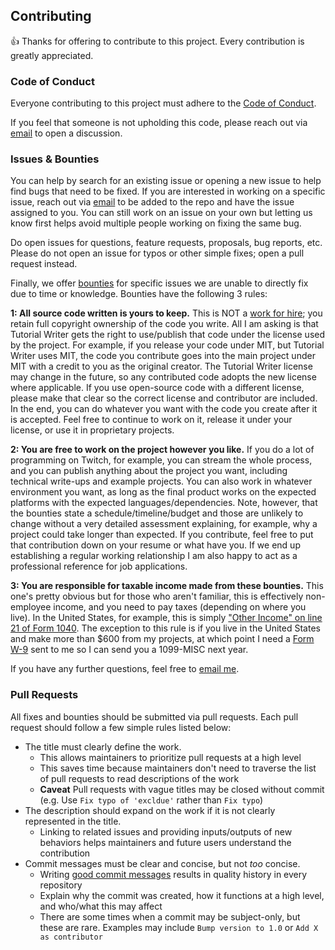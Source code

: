 ## Contributing

:+1: Thanks for offering to contribute to this project. Every contribution is greatly appreciated.

### Code of Conduct

Everyone contributing to this project must adhere to the [Code of Conduct](./CODE_OF_CONDUCT.md).

If you feel that someone is not upholding this code, please reach out via [email](mailto:makegames@pixelvision8.com) to open a discussion.

### Issues & Bounties

You can help by search for an existing issue or opening a new issue to help find bugs that need to be fixed. If you are interested in working on a specific issue, reach out via [email](mailto:makegames@pixelvision8.com) to be added to the repo and have the issue assigned to you. You can still work on an issue on your own but letting us know first helps avoid multiple people working on fixing the same bug.

Do open issues for questions, feature requests, proposals, bug reports, etc. Please do not open an issue for typos or other simple fixes; open a pull request instead.

Finally, we offer [bounties](https://github.com/PixelVision8/PixelVision8/labels/bounty) for specific issues we are unable to directly fix due to time or knowledge. Bounties have the following 3 rules:

**1: All source code written is yours to keep.** This is NOT a [work for hire](https://en.wikipedia.org/wiki/Work_for_hire); you retain full copyright ownership of the code you write. All I am asking is that Tutorial Writer gets the right to use/publish that code under the license used by the project. For example, if you release your code under MIT, but Tutorial Writer uses MIT, the code you contribute goes into the main project under MIT with a credit to you as the original creator. The Tutorial Writer license may change in the future, so any contributed code adopts the new license where applicable. If you use open-source code with a different license, please make that clear so the correct license and contributor are included. In the end, you can do whatever you want with the code you create after it is accepted. Feel free to continue to work on it, release it under your license, or use it in proprietary projects.

**2: You are free to work on the project however you like.** If you do a lot of programming on Twitch, for example, you can stream the whole process, and you can publish anything about the project you want, including technical write-ups and example projects. You can also work in whatever environment you want, as long as the final product works on the expected platforms with the expected languages/dependencies. Note, however, that the bounties state a schedule/timeline/budget and those are unlikely to change without a very detailed assessment explaining, for example, why a project could take longer than expected. If you contribute, feel free to put that contribution down on your resume or what have you. If we end up establishing a regular working relationship I am also happy to act as a professional reference for job applications.

**3: You are responsible for taxable income made from these bounties.** This one's pretty obvious but for those who aren't familiar, this is effectively non-employee income, and you need to pay taxes (depending on where you live). In the United States, for example, this is simply ["Other Income" on line 21 of Form 1040](https://www.irs.gov/pub/irs-pdf/f1040.pdf). The exception to this rule is if you live in the United States and make more than $600 from my projects, at which point I need a [Form W-9](https://www.irs.gov/pub/irs-pdf/fw9.pdf) sent to me so I can send you a 1099-MISC next year.

If you have any further questions, feel free to [email me](mailto:makegames@pixelvision8.com).

### Pull Requests

All fixes and bounties should be submitted via pull requests. Each pull request should follow a few simple rules listed below:

* The title must clearly define the work.
  - This allows maintainers to prioritize pull requests at a high level
  - This saves time because maintainers don't need to traverse the list of pull requests to read descriptions of the work
  - **Caveat** Pull requests with vague titles may be closed without commit (e.g. Use `Fix typo of 'excldue'` rather than `Fix typo`)
* The description should expand on the work if it is not clearly represented in the title.
  - Linking to related issues and providing inputs/outputs of new behaviors helps maintainers and future users understand the contribution
* Commit messages must be clear and concise, but not _too_ concise.
  - Writing [good commit messages](https://thoughtbot.com/blog/5-useful-tips-for-a-better-commit-message) results in quality history in every repository
  - Explain why the commit was created, how it functions at a high level, and who/what this may affect
  - There are some times when a commit may be subject-only, but these are rare. Examples may include `Bump version to 1.0` or `Add X as contributor`
